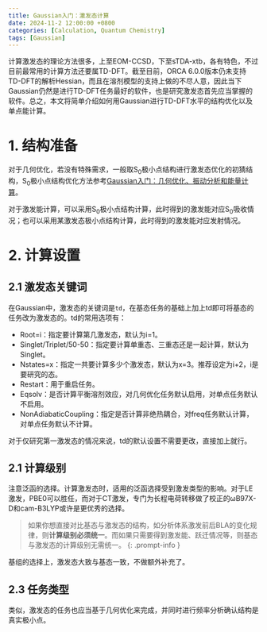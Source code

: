 ```yaml
---
title: Gaussian入门：激发态计算
date: 2024-11-2 12:00:00 +0800
categories: [Calculation, Quantum Chemistry]
tags: [Gaussian]     
---
```

计算激发态的理论方法很多，上至EOM-CCSD，下至sTDA-xtb，各有特色，不过目前最常用的计算方法还要属TD-DFT。截至目前，ORCA 6.0.0版本仍未支持TD-DFT的解析Hessian，而且在溶剂模型的支持上做的不尽人意，因此当下Gaussian仍然是进行TD-DFT任务最好的软件，也是研究激发态首先应当掌握的软件。总之，本文将简单介绍如何用Gaussian进行TD-DFT水平的结构优化以及单点能计算。
# 1. 结构准备
对于几何优化，若没有特殊需求，一般取S<sub>0</sub>极小点结构进行激发态优化的初猜结构，S<sub>0</sub>极小点结构优化方法参考[Gaussian入门：几何优化、振动分析和能量计算](https://bane-dysta.github.io/posts/Gaussian%E5%85%A5%E9%97%A8-%E5%87%A0%E4%BD%95%E4%BC%98%E5%8C%96-%E6%8C%AF%E5%8A%A8%E5%88%86%E6%9E%90%E5%92%8C%E8%83%BD%E9%87%8F%E8%AE%A1%E7%AE%97/)。

对于激发能计算，可以采用S<sub>0</sub>极小点结构计算，此时得到的激发能对应S<sub>0</sub>吸收情况；也可以采用某激发态极小点结构计算，此时得到的激发能对应发射情况。

#  2. 计算设置
## 2.1 激发态关键词
在Gaussian中，激发态的关键词是``td``，在基态任务的基础上加上td即可将基态的任务改为激发态的。td的常用选项有：
- Root=i：指定要计算第几激发态，默认为i=1。
- Singlet/Triplet/50-50：指定要计算单重态、三重态还是一起计算，默认为Singlet。
- Nstates=x：指定一共要计算多少个激发态，默认为x=3。推荐设定为i+2，i是要研究的态。
- Restart：用于重启任务。
- Eqsolv：是否计算平衡溶剂效应，对几何优化任务默认启用，对单点任务默认不启用。
- NonAdiabaticCoupling：指定是否计算非绝热耦合，对freq任务默认计算，对单点任务默认不计算。

对于仅研究第一激发态的情况来说，td的默认设置不需要更改，直接加上就行。
## 2.1 计算级别
注意泛函的选择。计算激发态时，适用的泛函选择受到激发类型的影响。对于LE激发，PBE0可以胜任，而对于CT激发，专门为长程电荷转移做了校正的ωB97X-D和cam-B3LYP或许是更优秀的选择。

> 如果你想直接对比基态与激发态的结构，如分析体系激发前后BLA的变化规律，则**计算级别必须统一**。而如果只需要得到激发能、跃迁情况等，则基态与激发态的计算级别无需统一。
{: .prompt-info }

基组的选择上，激发态大致与基态一致，不做额外补充了。
## 2.3 任务类型
类似，激发态的任务也应当基于几何优化来完成，并同时进行频率分析确认结构是真实极小点。

